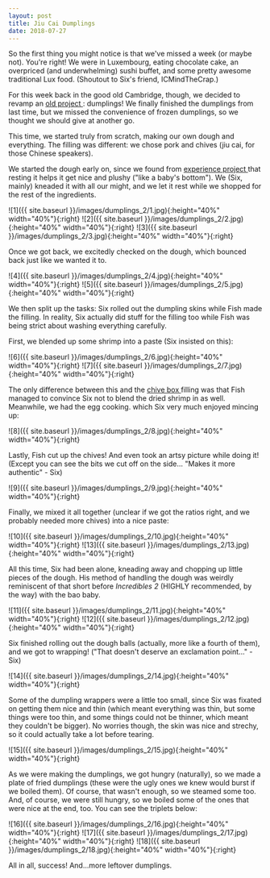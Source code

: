 ```yaml
---
layout: post
title: Jiu Cai Dumplings
date: 2018-07-27
---
```


So the first thing you might notice is that we've missed a week (or maybe not). You're right! We were in Luxembourg, eating chocolate cake, an overpriced (and underwhelming) sushi buffet, and some pretty awesome traditional Lux food. (Shoutout to Six's friend, ICMindTheCrap.)

For this week back in the good old Cambridge, though, we decided to revamp an <a href="https://6fish.github.io/blog/dumplings/"> old project </a>: dumplings! We finally finished the dumplings from last time, but we missed the convenience of frozen dumplings, so we thought we should give at another go. 

This time, we started truly from scratch, making our own dough and everything. The filling was different: we chose pork and chives (jiu cai, for those Chinese speakers).

We started the dough early on, since we found from <a href="https://6fish.github.io/blog/bing/"> experience project </a> that resting it helps it get nice and plushy ("like a baby's bottom"). We (Six, mainly) kneaded it with all our might, and we let it rest while we shopped for the rest of the ingredients.

![1]({{ site.baseurl }}/images/dumplings_2/1.jpg){:height="40%" width="40%"}{:right}
![2]({{ site.baseurl }}/images/dumplings_2/2.jpg){:height="40%" width="40%"}{:right}
![3]({{ site.baseurl }}/images/dumplings_2/3.jpg){:height="40%" width="40%"}{:right}

Once we got back, we excitedly checked on the dough, which bounced back just like we wanted it to.

![4]({{ site.baseurl }}/images/dumplings_2/4.jpg){:height="40%" width="40%"}{:right}
![5]({{ site.baseurl }}/images/dumplings_2/5.jpg){:height="40%" width="40%"}{:right}

We then split up the tasks: Six rolled out the dumpling skins while Fish made the filling. In reality, Six actually did stuff for the filling too while Fish was being strict about washing everything carefully.

First, we blended up some shrimp into a paste (Six insisted on this):

![6]({{ site.baseurl }}/images/dumplings_2/6.jpg){:height="40%" width="40%"}{:right}
![7]({{ site.baseurl }}/images/dumplings_2/7.jpg){:height="40%" width="40%"}{:right}

The only difference between this and the <a href="https://6fish.github.io/blog/bing/"> chive box </a> filling was that Fish managed to convince Six not to blend the dried shrimp in as well. Meanwhile, we had the egg cooking. which Six very much enjoyed mincing up:

![8]({{ site.baseurl }}/images/dumplings_2/8.jpg){:height="40%" width="40%"}{:right}

Lastly, Fish cut up the chives! And even took an artsy picture while doing it! (Except you can see the bits we cut off on the side... "Makes it more authentic" - Six)

![9]({{ site.baseurl }}/images/dumplings_2/9.jpg){:height="40%" width="40%"}{:right}

Finally, we mixed it all together (unclear if we got the ratios right, and we probably needed more chives) into a nice paste:

![10]({{ site.baseurl }}/images/dumplings_2/10.jpg){:height="40%" width="40%"}{:right}
![13]({{ site.baseurl }}/images/dumplings_2/13.jpg){:height="40%" width="40%"}{:right}

All this time, Six had been alone, kneading away and chopping up little pieces of the dough. His method of handling the dough was weirdly reminiscent of that short before <i> Incredibles 2 </i>  (HIGHLY recommended, by the way) with the bao baby.

![11]({{ site.baseurl }}/images/dumplings_2/11.jpg){:height="40%" width="40%"}{:right}
![12]({{ site.baseurl }}/images/dumplings_2/12.jpg){:height="40%" width="40%"}{:right}

Six finished rolling out the dough balls (actually, more like a fourth of them), and we got to wrapping! ("That doesn't deserve an exclamation point..." - Six)

![14]({{ site.baseurl }}/images/dumplings_2/14.jpg){:height="40%" width="40%"}{:right}

Some of the dumpling wrappers were a little too small, since Six was fixated on getting them nice and thin (which meant everything was thin, but some things were too thin, and some things could not be thinner, which meant they couldn't be bigger). No worries though, the skin was nice and strechy, so it could actually take a lot before tearing.

![15]({{ site.baseurl }}/images/dumplings_2/15.jpg){:height="40%" width="40%"}{:right}

As we were making the dumplings, we got hungry (naturally), so we made a plate of fried dumplings (these were the ugly ones we knew would burst if we boiled them). Of course, that wasn't enough, so we steamed some too. And, of course, we were still hungry, so we boiled some of the ones that were nice at the end, too. You can see the triplets below:

![16]({{ site.baseurl }}/images/dumplings_2/16.jpg){:height="40%" width="40%"}{:right}
![17]({{ site.baseurl }}/images/dumplings_2/17.jpg){:height="40%" width="40%"}{:right}
![18]({{ site.baseurl }}/images/dumplings_2/18.jpg){:height="40%" width="40%"}{:right}

All in all, success! And...more leftover dumplings.
